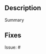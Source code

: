 ## Description
<!-- 
Please include a summary of the change and which issue is fixed. 
Please also include relevant motivation and context.
-->
Summary

## Fixes
<!-- What issue does this request fix. You can add multiple -->
Issue: #